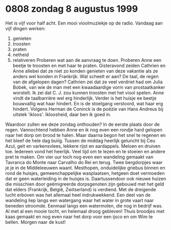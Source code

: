 # 0808 zondag 8 augustus 1999
Het is vijf voor half acht. Een mooi vioolmuziekje op de radio. Vandaag aan vijf dingen werken:
1. genieten
2. troosten
3. praten
4. netheid
5. relativeren
Proberen wat aan de aanvraag te doen. Proberen Anne een beetje te troosten en met haar te praten. Gisteravond zeiden Cathrien en Anne allebei dat ze niet zo konden genieten van deze vakantie als ze anders wel konden in Frankrijk. Wat scheelt er aan? De taal, de regen van de afgelopen dagen? Cathrien zei dat ze veel verdriet had om Julia Bobek, van wie de man met een kwaadaardige vorm van prostaatkanker worstelt. Ik zei dat C. J. zou kunnen troosten met het viool spelen. Anne vindt de taalbarrière wel erg hinderlijk. Verder is het huisje ee beetje bouwvallig wat haar hindert. En is de stoelgang verstoord, wat haar erg hindert. 
Volgens Herman de Coninck is de poëzie van Hans Andreus bij uitstek 'ikloos'. Ikloosheid, daar ben ik goed in.

Waardoor zullen we deze zondag onthouden? In de eerste plaats door de regen. Vannochtend hebben Anne en ik nog even een rondje hard gelopen naar het dorp om brood te halen. Maar daarna begon het snel te regenen en het bleef de hele dag buiïg. Tussen de middag heerlijk geluncht bij Ceu Azul, geit en varkensvlees, lekkere rijst en aardappels. Meloen en druiven toe. Iedereen vond het heerlijk. Veel tijd om te lezen en te stoeien en andere pret te maken. Om vier uur toch nog even een wandeling gemaakt van Tavranca do Monte naar Carvalho do Rei en terug. Twee bergdorpjes waar je je in de Middeleeuwen waant. Mesthopen, onduidelijke griebus binnen en rond de huisjes, gemeenchappelijke wasplaatsen, hetgeen doet vermoeden dat er geen waterleiding in de huisjes is. Daartussendoor ook nieuwe huizen die misschien door geëmigreerde dorpsgenoten zijn gebouwd met het geld dat elders (Frankrijk, België, Zwitserland) is verdiend. Met de dreigende lucht erboven was het allemaal heel indrukwekkend. Een deel van de wandeling liep langs een watergang waar het water in grote vaart naar beneden stroomde. Eenmaal langs een watermolen, die nog in bedrijf was. Al met al een mooie tocht, en helemaal droog gebleven! Thuis broodjes met kaas gemaakt en nog even naar het dorp voor een ijsco en om Wim te bellen. Morgen naar de kust!